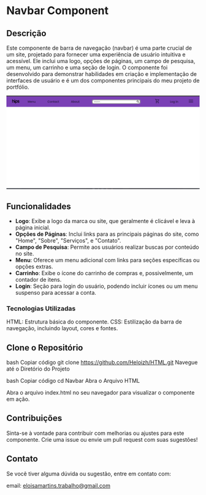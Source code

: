 # Navbar Component


## Descrição
Este componente de barra de navegação (navbar) é uma parte crucial de um site, projetado para fornecer uma experiência de usuário intuitiva e acessível. Ele inclui uma logo, opções de páginas, um campo de pesquisa, um menu, um carrinho e uma seção de login. O componente foi desenvolvido para demonstrar habilidades em criação e implementação de interfaces de usuário e é um dos componentes principais do meu projeto de portfólio.


![Prévia da imagem](./navbar__image.png)
## Funcionalidades
- **Logo**: Exibe a logo da marca ou site, que geralmente é clicável e leva à página inicial.
- **Opções de Páginas**: Inclui links para as principais páginas do site, como "Home", "Sobre", "Serviços", e "Contato".
- **Campo de Pesquisa**: Permite aos usuários realizar buscas por conteúdo no site.
- **Menu**: Oferece um menu adicional com links para seções específicas ou opções extras.
- **Carrinho**: Exibe o ícone do carrinho de compras e, possivelmente, um contador de itens.
- **Login**: Seção para login do usuário, podendo incluir ícones ou um menu suspenso para acessar a conta.
  
### Tecnologias Utilizadas
HTML: Estrutura básica do componente.
CSS: Estilização da barra de navegação, incluindo layout, cores e fontes.

## Clone o Repositório

bash
Copiar código
git clone https://github.com/Heloizh/HTML.git
Navegue até o Diretório do Projeto

bash
Copiar código
cd Navbar
Abra o Arquivo HTML

Abra o arquivo index.html no seu navegador para visualizar o componente em ação.



## Contribuições
Sinta-se à vontade para contribuir com melhorias ou ajustes para este componente. Crie uma issue ou envie um pull request com suas sugestões!

## Contato
Se você tiver alguma dúvida ou sugestão, entre em contato com:

email: eloisamartins.trabalho@gmail.com
